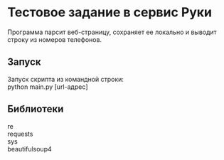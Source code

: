 # Тестовое задание в сервис Руки

Программа парсит веб-страницу, сохраняет ее локально и выводит строку из номеров телефонов.

Запуск
-------
Запуск скрипта из командной строки:  
python main.py [url-адрес]

Библиотеки
------------------
re  
requests  
sys  
beautifulsoup4  